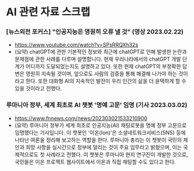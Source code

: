 # AI 관련 자료 스크랩

### [뉴스외전 포커스] "인공지능은 영원히 오류 낼 것" (영상 2023.02.22)
* https://www.youtube.com/watch?v=SPsRRQXh32s 
* (요약) chatGPT에 관한 기본적인 정보와 최근에 chatGPT로 인해 발생한 논란과 문제점에 관한 사례를 다루며 설명합니다. 현재 우리나라에서의 chatGPT 개발 단계가 어디까지 도달되었는지도 설명하고 있다. 또한 현재  chatGPT의 부정확한 답변은 영원히 지속될 것이며, 앞으로도 사람의 검증을 통해 해결해 나가야 하는 것이라고 한다. 또한 대화형 AI의 지속적인 발전이 우리 인간의 삶을 더 윤택하게 할 수 있을 것이라고 전했다.
 
### 루마니아 정부, 세계 최초로 AI 챗봇 '명예 고문' 임명 (기사 2023.03.02)
* https://www.fnnews.com/news/202303021533210900
* (요약) 루마니아 정부가 세계 최초로 인공지능(AI) 채팅로봇을 명예 정부 고문으로 임명했다는 기사입니다. 이 챗봇인 '이온(Ion)'은 소셜네트워크서비스(SNS) 등에 나타난 여론을 정리해 보고하는 역할을 한다. 루마니아 총리는 이 챗봇이 국민의 제안과 희망 사항을 실시간으로 정부에 알리는 것이 주요 임무라고 밝혔으며, 이는 국제적으로도 첫 사례라고 전했다. 이 챗봇은 루마니아 현지 연구진이 개발한 것으로, 국민들은 이온 프로젝트 웹사이트에서 이온과 직접 채팅할 수도 있다고 한다.
